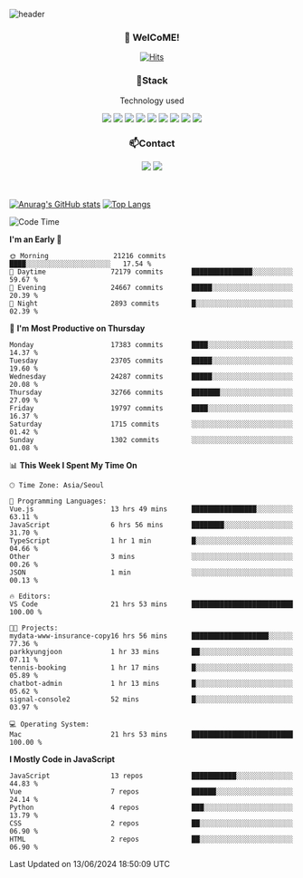 ![header](https://capsule-render.vercel.app/api?type=waving&color=gradient&height=200&text=Kyungjoon&fontAlign=70&fontAlignY=40&animation=twinkling)

<h3 align="center">👋 WelCoME!</h3>

<div align=center>
  
[![Hits](https://hits.seeyoufarm.com/api/count/incr/badge.svg?url=https%3A%2F%2Fgithub.com%2Fuvula6921&count_bg=%2322BAC9&title_bg=%23827F7F&icon=iconify.svg&icon_color=%2325A27F&title=visits&edge_flat=false)](https://hits.seeyoufarm.com)
  
</div>
<h3 align="center">📌Stack</h3>
<p align="center">Technology used</p>
<div align="center"><img src="https://img.shields.io/badge/HTML5-E34F26?style=flat-square&logo=HTML5&logoColor=white"></img> <img src="https://img.shields.io/badge/CSS3-0A84FF?style=flat-square&logo=CSS3&logoColor=white"></img> <img src="https://img.shields.io/badge/JavaScript-FFCD11?style=flat-square&logo=JavaScript&logoColor=white"></img> <img src="https://img.shields.io/badge/React-00BCF6?style=flat-square&logo=React&logoColor=white"></img> <img src="https://img.shields.io/badge/jQuery-3655FF?style=flat-square&logo=jQuery&logoColor=white"></img> <img src="https://img.shields.io/badge/Ruby-E0115F?style=flat-square&logo=Ruby&logoColor=white"></img> <img src="https://img.shields.io/badge/Python-4B8BBE?style=flat-square&logo=Python&logoColor=white"></img> <img src="https://img.shields.io/badge/Vue-4FC08D?style=flat-square&logo=Vue.js&logoColor=white"></img> <img src="https://img.shields.io/badge/Nuxt-00DC82?style=flat-square&logo=Nuxt.js&logoColor=white"></img></div>

<h3 align="center">📫Contact</h3>
<div align="center"><a href="https://velog.io/@uvula6921/"><img src="https://img.shields.io/badge/Blog-20c997?style=flat-square&logo=V&logoColor=white"/></a> <a href="pkj6921@gmail.com"><img src="https://img.shields.io/badge/Gmail-EA4335?style=flat-square&logo=Gmail&logoColor=white"/></a></div>
<br>
<br>

[![Anurag's GitHub stats](https://github-readme-stats.vercel.app/api?username=uvula6921&hide=stars,issues&show_icons=true&count_private=true&theme=tokyonight)](https://github.com/anuraghazra/github-readme-stats)
[![Top Langs](https://github-readme-stats.vercel.app/api/top-langs/?username=uvula6921&hide=css,jupyter%20notebook,html&exclude_repo=uvula6921,uvula6921.github.io&layout=compact&langs_count=8)](https://github.com/anuraghazra/github-readme-stats)

<!--START_SECTION:waka-->
![Code Time](http://img.shields.io/badge/Code%20Time-2%2C325%20hrs%2014%20mins-blue)

**I'm an Early 🐤** 

```text
🌞 Morning                21216 commits       ████░░░░░░░░░░░░░░░░░░░░░   17.54 % 
🌆 Daytime                72179 commits       ███████████████░░░░░░░░░░   59.67 % 
🌃 Evening                24667 commits       █████░░░░░░░░░░░░░░░░░░░░   20.39 % 
🌙 Night                  2893 commits        █░░░░░░░░░░░░░░░░░░░░░░░░   02.39 % 
```
📅 **I'm Most Productive on Thursday** 

```text
Monday                   17383 commits       ████░░░░░░░░░░░░░░░░░░░░░   14.37 % 
Tuesday                  23705 commits       █████░░░░░░░░░░░░░░░░░░░░   19.60 % 
Wednesday                24287 commits       █████░░░░░░░░░░░░░░░░░░░░   20.08 % 
Thursday                 32766 commits       ███████░░░░░░░░░░░░░░░░░░   27.09 % 
Friday                   19797 commits       ████░░░░░░░░░░░░░░░░░░░░░   16.37 % 
Saturday                 1715 commits        ░░░░░░░░░░░░░░░░░░░░░░░░░   01.42 % 
Sunday                   1302 commits        ░░░░░░░░░░░░░░░░░░░░░░░░░   01.08 % 
```


📊 **This Week I Spent My Time On** 

```text
🕑︎ Time Zone: Asia/Seoul

💬 Programming Languages: 
Vue.js                   13 hrs 49 mins      ████████████████░░░░░░░░░   63.11 % 
JavaScript               6 hrs 56 mins       ████████░░░░░░░░░░░░░░░░░   31.70 % 
TypeScript               1 hr 1 min          █░░░░░░░░░░░░░░░░░░░░░░░░   04.66 % 
Other                    3 mins              ░░░░░░░░░░░░░░░░░░░░░░░░░   00.26 % 
JSON                     1 min               ░░░░░░░░░░░░░░░░░░░░░░░░░   00.13 % 

🔥 Editors: 
VS Code                  21 hrs 53 mins      █████████████████████████   100.00 % 

🐱‍💻 Projects: 
mydata-www-insurance-copy16 hrs 56 mins      ███████████████████░░░░░░   77.36 % 
parkkyungjoon            1 hr 33 mins        ██░░░░░░░░░░░░░░░░░░░░░░░   07.11 % 
tennis-booking           1 hr 17 mins        █░░░░░░░░░░░░░░░░░░░░░░░░   05.89 % 
chatbot-admin            1 hr 13 mins        █░░░░░░░░░░░░░░░░░░░░░░░░   05.62 % 
signal-console2          52 mins             █░░░░░░░░░░░░░░░░░░░░░░░░   03.97 % 

💻 Operating System: 
Mac                      21 hrs 53 mins      █████████████████████████   100.00 % 
```

**I Mostly Code in JavaScript** 

```text
JavaScript               13 repos            ███████████░░░░░░░░░░░░░░   44.83 % 
Vue                      7 repos             ██████░░░░░░░░░░░░░░░░░░░   24.14 % 
Python                   4 repos             ███░░░░░░░░░░░░░░░░░░░░░░   13.79 % 
CSS                      2 repos             ██░░░░░░░░░░░░░░░░░░░░░░░   06.90 % 
HTML                     2 repos             ██░░░░░░░░░░░░░░░░░░░░░░░   06.90 % 
```




 Last Updated on 13/06/2024 18:50:09 UTC
<!--END_SECTION:waka-->
